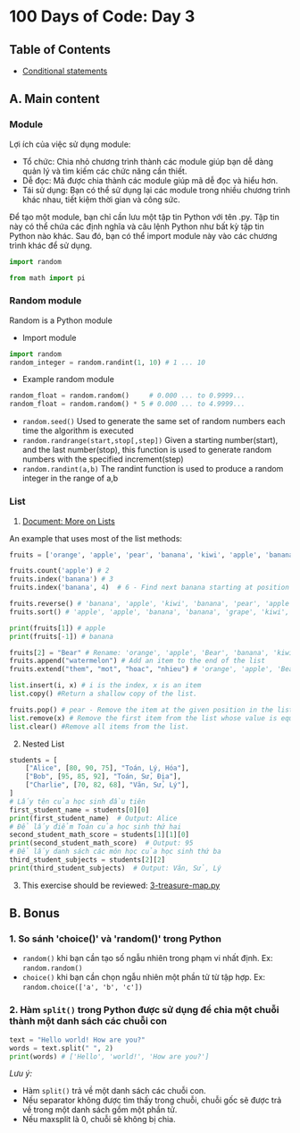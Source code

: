 # 100 Days of Code: Day 3

## Table of Contents

- [Conditional statements](#conditional-statements)

## A. Main content

### Module

Lợi ích của việc sử dụng module:

- Tổ chức: Chia nhỏ chương trình thành các module giúp bạn dễ dàng quản lý và tìm kiếm các chức năng cần thiết.
- Dễ đọc: Mã được chia thành các module giúp mã dễ đọc và hiểu hơn.
- Tái sử dụng: Bạn có thể sử dụng lại các module trong nhiều chương trình khác nhau, tiết kiệm thời gian và công sức.

Để tạo một module, bạn chỉ cần lưu một tập tin Python với tên .py. Tập tin này có thể chứa các định nghĩa và câu lệnh Python như bất kỳ tập tin Python nào khác. Sau đó, bạn có thể import module này vào các chương trình khác để sử dụng.

```python
import random
```

```python
from math import pi
```

### Random module

Random is a Python module

- Import module

```python
import random
random_integer = random.randint(1, 10) # 1 ... 10
```

- Example random module

```python
random_float = random.random()     # 0.000 ... to 0.9999...
random_float = random.random() * 5 # 0.000 ... to 4.9999...
```

- `random.seed()` Used to generate the same set of random numbers each time the algorithm is executed
- `random.randrange(start,stop[,step])` Given a starting number(start), and the last number(stop), this function is used to generate random numbers with the specified increment(step)
- `random.randint(a,b)` The randint function is used to produce a random integer in the range of a,b

### List

1. [Document: More on Lists](https://docs.python.org/3/tutorial/datastructures.html)

An example that uses most of the list methods:

```python
fruits = ['orange', 'apple', 'pear', 'banana', 'kiwi', 'apple', 'banana']

fruits.count('apple') # 2
fruits.index('banana') # 3
fruits.index('banana', 4)  # 6 - Find next banana starting at position 4

fruits.reverse() # 'banana', 'apple', 'kiwi', 'banana', 'pear', 'apple', 'orange'
fruits.sort() # 'apple', 'apple', 'banana', 'banana', 'grape', 'kiwi', 'orange', 'pear'

print(fruits[1]) # apple
print(fruits[-1]) # banana

fruits[2] = "Bear" # Rename: 'orange', 'apple', 'Bear', 'banana', 'kiwi', 'apple', 'banana'
fruits.append("watermelon") # Add an item to the end of the list
fruits.extend("them", "mot", "hoac", "nhieu") # 'orange', 'apple', 'Bear', 'banana', 'kiwi', 'apple', 'banana', watermelon, "them", "mot", "hoac", "nhieu"

list.insert(i, x) # i is the index, x is an item
list.copy() #Return a shallow copy of the list.

fruits.pop() # pear - Remove the item at the given position in the list, and return it. If no index is specified, a.pop() removes and returns the last item in the list.
list.remove(x) # Remove the first item from the list whose value is equal to x.
list.clear() #Remove all items from the list.
```

2. Nested List

```python
students = [
    ["Alice", [80, 90, 75], "Toán, Lý, Hóa"],
    ["Bob", [95, 85, 92], "Toán, Sử, Địa"],
    ["Charlie", [70, 82, 68], "Văn, Sử, Lý"],
]
# Lấy tên của học sinh đầu tiên
first_student_name = students[0][0]
print(first_student_name)  # Output: Alice
# Để lấy điểm Toán của học sinh thứ hai
second_student_math_score = students[1][1][0]
print(second_student_math_score)  # Output: 95
# Để lấy danh sách các môn học của học sinh thứ ba
third_student_subjects = students[2][2]
print(third_student_subjects)  # Output: Văn, Sử, Lý
```

3. This exercise should be reviewed: [3-treasure-map.py](./3-treasure-map.py)

## B. Bonus

### 1. So sánh 'choice()' và 'random()' trong Python

- `random()` khi bạn cần tạo số ngẫu nhiên trong phạm vi nhất định.
  Ex: `random.random()`
- `choice()` khi bạn cần chọn ngẫu nhiên một phần tử từ tập hợp.
  Ex: `random.choice(['a', 'b', 'c'])`

### 2. Hàm `split()` trong Python được sử dụng để chia một chuỗi thành một danh sách các chuỗi con

```python
text = "Hello world! How are you?"
words = text.split(" ", 2)
print(words) # ['Hello', 'world!', 'How are you?']
```

_Lưu ý:_

- Hàm `split()` trả về một danh sách các chuỗi con.
- Nếu separator không được tìm thấy trong chuỗi, chuỗi gốc sẽ được trả về trong một danh sách gồm một phần tử.
- Nếu maxsplit là 0, chuỗi sẽ không bị chia.

